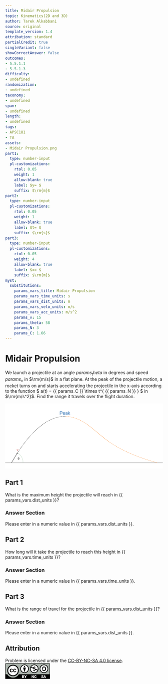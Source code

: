 ```yaml
---
title: Midair Propulsion
topic: Kinematics(2D and 3D)
author: Tarek Alkabbani
source: original
template_version: 1.4
attribution: standard
partialCredit: true
singleVariant: false
showCorrectAnswer: false
outcomes:
- 5.5.1.1
- 5.5.1.3
difficulty:
- undefined
randomization:
- undefined
taxonomy:
- undefined
span:
- undefined
length:
- undefined
tags:
- APSC181
- TA
assets:
- Midair Propulsion.png
part1:
  type: number-input
  pl-customizations:
    rtol: 0.05
    weight: 1
    allow-blank: true
    label: $y= $
    suffix: $\rm{m}$
part2:
  type: number-input
  pl-customizations:
    rtol: 0.05
    weight: 1
    allow-blank: true
    label: $t= $
    suffix: $\rm{s}$
part3:
  type: number-input
  pl-customizations:
    rtol: 0.05
    weight: 4
    allow-blank: true
    label: $x= $
    suffix: $\rm{m}$
myst:
  substitutions:
    params_vars_title: Midair Propulsion
    params_vars_time_units: s
    params_vars_dist_units: m
    params_vars_velo_units: m/s
    params_vars_acc_units: m/s^2
    params_v: 15
    params_theta: 58
    params_N: 3
    params_C: 1.66
---
```

# Midair Propulsion
We launch a projectile at an angle ${{ params_theta }}$ in degrees and speed ${{ params_v }}$ in $\rm{m/s}$ in a flat plane. At the peak of the projectile motion, a rocket turns on and starts accelerating the projectile in the x-axis according to the function $ a(t) = {{ params_C }} \times t^{ {{ params_N }} } $ in $\rm{m/s^2}$. Find the range it travels over the flight duration.

<img src="Midair Propulsion.png" width=600>

## Part 1

What is the maximum height the projectile will reach in {{ params_vars.dist_units }}?

### Answer Section

Please enter in a numeric value in {{ params_vars.dist_units }}.

## Part 2

How long will it take the projectile to reach this height in {{ params_vars.time_units }}?

### Answer Section

Please enter in a numeric value in {{ params_vars.time_units }}.

## Part 3

What is the range of travel for the projectile in {{ params_vars.dist_units }}?

### Answer Section

Please enter in a numeric value in {{ params_vars.dist_units }}.

## Attribution

Problem is licensed under the [CC-BY-NC-SA 4.0 license](https://creativecommons.org/licenses/by-nc-sa/4.0/).<br> ![The Creative Commons 4.0 license requiring attribution-BY, non-commercial-NC, and share-alike-SA license.](https://raw.githubusercontent.com/firasm/bits/master/by-nc-sa.png)